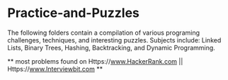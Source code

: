 # Practice-and-Puzzles
The following folders contain a compilation of various programing challenges, techniques, and interesting puzzles. Subjects include: Linked Lists, Binary Trees, Hashing, Backtracking, and Dynamic Programming.

** most problems found on Https://www.HackerRank.com || Https://www.Interviewbit.com **
